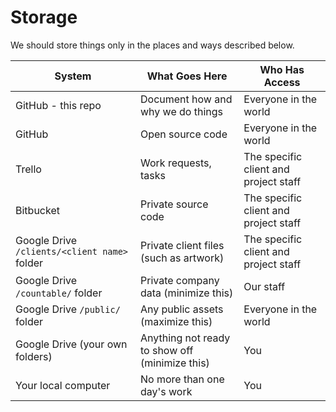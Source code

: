 
# Storage

We should store things only in the places and ways described below.

| System  | What Goes Here | Who Has Access |
| ------------- | ------------- | ------------- |
| GitHub - this repo  | Document how and why we do things | Everyone in the world |
| GitHub | Open source code | Everyone in the world |
| Trello | Work requests, tasks | The specific client and project staff |
| Bitbucket | Private source code | The specific client and project staff |
| Google Drive `/clients/<client name>` folder | Private client files (such as artwork) | The specific client and project staff |
| Google Drive `/countable/` folder | Private company data (minimize this) | Our staff |
| Google Drive `/public/` folder | Any public assets (maximize this) | Everyone in the world |
| Google Drive (your own folders) | Anything not ready to show off (minimize this) | You |
| Your local computer | No more than one day's work | You |
